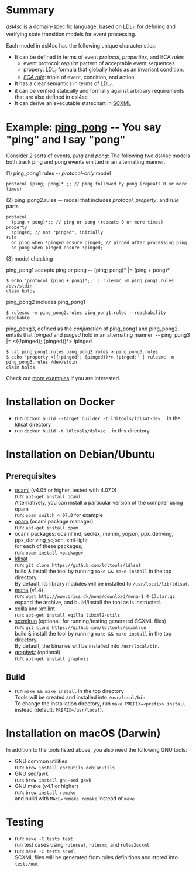 # Summary
[*dsl4sc*](https://github.com/ldltools/dsl4sc) is a domain-specific language,
based on [LDL<sub>f</sub>](https://www.cs.rice.edu/~vardi/),
for defining and verifying state transition models for event processing.

Each model in dsl4sc has the following unique characteristics:

- It can be defined in terms of event _protocol_, _properties_, and ECA _rules_
  - event protocol: _regular_ pattern of acceptable event sequences
  - propery: LDL<sub>f</sub> formula that globally holds as an invariant condition.
  - [_ECA rule_](https://en.wikipedia.org/wiki/Event_condition_action):
    triple of event, condition, and action
- It has a clear semantics in terms of LDL<sub>f</sub>.
- it can be verified statically and formally against arbitrary requirements
  that are also defined in dsl4sc
- It can derive an executable statechart in [SCXML](https://www.w3.org/TR/scxml/)

# Example: [ping\_pong](examples/ping\_pong/README.md) -- You say "ping" and I say "pong"

Consider 2 sorts of events, _ping_ and _pong_:
The following two dsl4sc models both track ping and pong events
emitted in an alternating manner.  

(1) ping\_pong1.rules -- _protocol-only_ model

```
protocol (ping; pong)* ;; // ping followed by pong (repeats 0 or more times)
```

(2) ping\_pong2.rules -- model that includes _protocol_, _property_, and _rule_ parts

```
protocol  
  (ping + pong)*;; // ping or pong (repeats 0 or more times)  
property  
  !pinged; // not "pinged", initially  
rule  
  on ping when !pinged ensure pinged; // pinged after processing ping  
  on pong when pinged ensure !pinged;  
```

(3) model checking

ping\_pong1 accepts ping or pong -- (ping; pong)* |= (ping + pong)*

```
$ echo 'protocol (ping + pong)*;;' | rulesmc -m ping_pong1.rules /dev/stdin  
claim holds
```

ping\_pong2 includes ping\_pong1

```
$ rulesmc -m ping_pong2.rules ping_pong1.rules --reachability  
reachable
```

ping\_pong3, defined as the _conjunction_ of ping\_pong1 and ping\_pong2,
entails that _!pinged_ and _pinged_ hold in an alternating manner.
-- ping\_pong3 |= <({!pinged}; {pinged})*> !pinged

```
$ cat ping_pong1.rules ping_pong2.rules > ping_pong3.rules  
$ echo 'property <({!pinged}; {pinged})*> !pinged;' | rulesmc -m ping_pong3.rules /dev/stdin  
claim holds
```

Check out [more examples](examples/README.md) if you are interested.  

# Installation on Docker

- run `docker build --target builder -t ldltools/ldlsat-dev .` in the [ldlsat](https://github.com/ldltools/ldlsat) directory
- run `docker build -t ldltools/dsl4sc .` in this directory

# Installation on Debian/Ubuntu
## Prerequisites
- [ocaml](https://ocaml.org) (v4.05 or higher. tested with 4.07.0)  
  run: `apt-get install ocaml`  
  Alternatively, you can install a particular version of the compiler using opam  
  run: `opam switch 4.07.0` for example
- [opam](https://opam.ocaml.org) (ocaml package manager)  
  run: `apt-get install opam`
- ocaml packages: ocamlfind, sedlex, menhir, yojson, ppx\_deriving, ppx\_deriving\_yojson, xml-light  
  for each of these packages,  
  run: `opam install <package>`
- [ldlsat](https://github.com/ldltools/ldlsat)  
  run: `git clone https://github.com/ldltools/ldlsat`  
  build & install the tool by running `make && make install` in the top directory.  
  By default, its library modules will be installed to `/usr/local/lib/ldlsat`.
- [mona](http://www.brics.dk/mona/) (v1.4)  
  run: `wget http://www.brics.dk/mona/download/mona-1.4-17.tar.gz`  
  expand the archive, and build/install the tool as is instructed.
- [xqilla](http://xqilla.sourceforge.net/) and [xmllint](http://xmlsoft.org/)  
  run: `apt-get install xqilla libxml2-utils`
- [scxmlrun](https://github.com/ldltools/scxmlrun) (optional, for running/testing generated SCXML files)  
  run: `git clone https://github.com/ldltools/scxmlrun`  
  build & install the tool by running `make && make install` in the top directory.  
  By default, the binaries will be installed into `/usr/local/bin`.
- [graphviz](http://www.graphviz.org/) (optional)  
  run: `apt-get install graphviz`

## Build
- run `make && make install` in the top directory  
  Tools will be created and installed into `/usr/local/bin`.  
  To change the installation directory,
  run `make PREFIX=<prefix> install` instead (default: `PREFIX=/usr/local`).

# Installation on macOS (Darwin)
In addition to the tools listed above, you also need the following GNU tools:

- GNU common utilities  
  run: `brew install coreutils debianutils`
- GNU sed/awk  
  run: `brew install gnu-sed gawk`
- GNU make (v4.1 or higher)  
  run: `brew install remake`  
  and build with `MAKE=remake remake` instead of `make`

# Testing
- run: `make -C tests test`  
  run test cases using `rulessat`, `rulesmc`, and `rules2scxml`.
- run: `make -C tests scxml`  
  SCXML files will be generated from rules definitions and stored into `tests/out`
